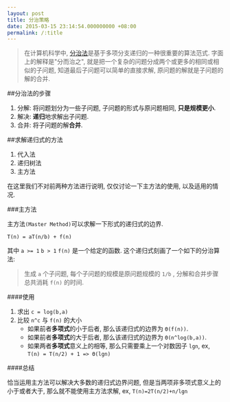```yaml
---
layout: post
title: 分治策略
date: 2015-03-15 23:14:54.000000000 +08:00
permalink: /:title
---
```



> 在计算机科学中, [分治法](http://zh.wikipedia.org/wiki/%E5%88%86%E6%B2%BB%E6%B3%95)是基于多项分支递归的一种很重要的算法范式. 字面上的解释是"分而治之", 就是把一个复杂的问题分成两个或更多的相同或相似的子问题, 知道最后子问题可以简单的直接求解, 原问题的解就是子问题的解的合并.

##分治法的步骤

1. 分解: 将问题划分为一些子问题, 子问题的形式与原问题相同, **只是规模更小**.
2. 解决: **递归**地求解出子问题. 
3. 合并: 将子问题的解**合并**.

##求解递归式的方法

1. 代入法
2. 递归树法
3. 主方法

在这里我们不对前两种方法进行说明, 仅仅讨论一下主方法的使用, 以及适用的情况.

###主方法

主方法`(Master Method)`可以求解一下形式的递归式的边界.

```
T(n) = aT(n/b) + f(n)
```

其中 `a >= 1` `b > 1` `f(n)` 是一个给定的函数. 这个递归式刻画了一个如下的分治算法:

> 生成 `a` 个子问题, 每个子问题的规模是原问题规模的 `1/b` , 分解和合并步骤总共消耗 `f(n)` 的时间.

####使用

1. 求出 `c = log(b,a)` 
2. 比较 `n^c` 与 `f(n)` 的大小
    * 如果前者**多项式**的小于后者, 那么该递归式的边界为 `Θ(f(n))`.
    * 如果前者**多项式**的大于后者, 那么该递归式的边界为 `Θ(n^log(b,a))`.
    * 如果两者**多项式**意义上的相等, 那么只需要乘上一个对数因子 `lgn`, ex, `T(n) = T(n/2) + 1 => Θ(lgn)`
    

####总结

恰当运用主方法可以解决大多数的递归式边界问题, 但是当两项非多项式意义上的小于或者大于, 那么就不能使用主方法求解, ex, `T(n)=2T(n/2)+n/lgn`
